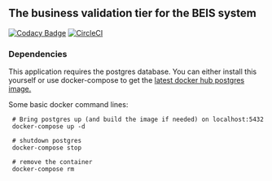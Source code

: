 ## The business validation tier for the BEIS system

[![Codacy Badge](https://api.codacy.com/project/badge/Grade/79c11c91bca345b9857902f637c46d2e)](https://www.codacy.com/app/doug/rifs-business?utm_source=github.com&amp;utm_medium=referral&amp;utm_content=UKGovernmentBEIS/rifs-business&amp;utm_campaign=Badge_Grade)
[![CircleCI](https://circleci.com/gh/UKGovernmentBEIS/rifs-business.svg?style=svg)](https://circleci.com/gh/UKGovernmentBEIS/rifs-business)


### Dependencies

This application requires the postgres database.  You can either install this yourself 
 or use docker-compose to get the [latest docker hub postgres image.](https://hub.docker.com/_/postgres/)
 
 Some basic docker command lines:
 
```
 # Bring postgres up (and build the image if needed) on localhost:5432
 docker-compose up -d

```

```
 # shutdown postgres
 docker-compose stop
```

```
 # remove the container
 docker-compose rm   
```

